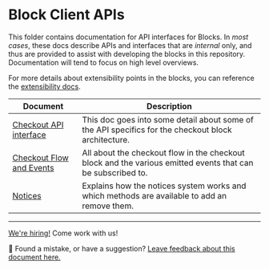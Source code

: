 # Block Client APIs

This folder contains documentation for API interfaces for Blocks. In _most cases_, these docs describe APIs and interfaces that are _internal_ only, and thus are provided to assist with developing the blocks in this repository. Documentation will tend to focus on high level overviews.

For more details about extensibility points in the blocks, you can reference the [extensibility docs](../../third-party-developers/extensibility/README.md).

| Document                                                                                                     | Description                                                                                                 |
| ------------------------------------------------------------------------------------------------------------ | ----------------------------------------------------------------------------------------------------------- |
| [Checkout API interface](checkout/checkout-api.md)                                                           | This doc goes into some detail about some of the API specifics for the checkout block architecture.         |
| [Checkout Flow and Events](../../internal-developers/block-client-apis/checkout/checkout-flow-and-events.md) | All about the checkout flow in the checkout block and the various emitted events that can be subscribed to. |
| [Notices](notices.md)                                                                                        | Explains how the notices system works and which methods are available to add an remove them.                |

<!-- FEEDBACK -->

---

[We're hiring!](https://woocommerce.com/careers/) Come work with us!

🐞 Found a mistake, or have a suggestion? [Leave feedback about this document here.](https://github.com/woocommerce/woocommerce-blocks/issues/new?assignees=&labels=type%3A+documentation&template=--doc-feedback.md&title=Feedback%20on%20./docs/internal-developers/block-client-apis/README.md)

<!-- /FEEDBACK -->

